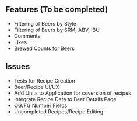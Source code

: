## Features (To be completed)
- Filtering of Beers by Style
- Filtering of Beers by SRM, ABV, IBU
- Comments 
- Likes
- Brewed Counts for Beers

## Issues
- Tests for Recipe Creation
- Beer/Recipe UI/UX
- Add Units to Application for coversion of recipes
- Integrate Recipe Data to Beer Details Page
- OG/FG Number Fields
- Uncompleted Recipes/Recipe Editing 